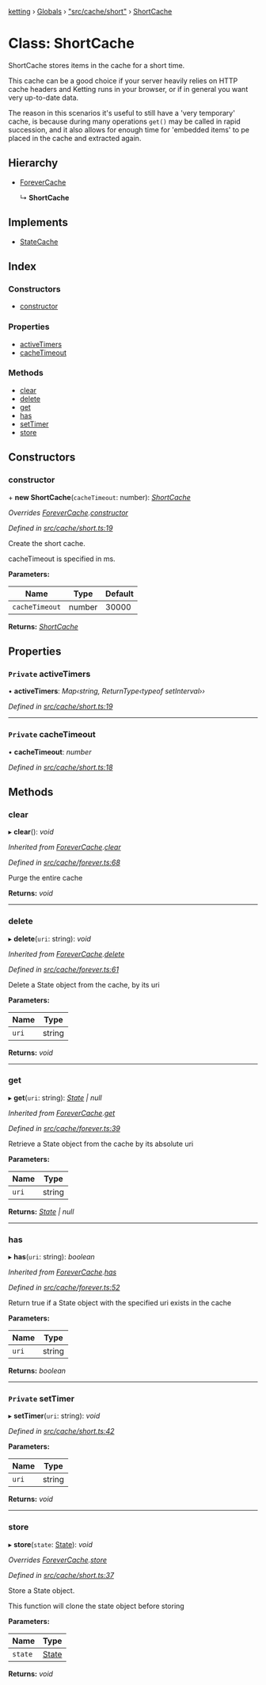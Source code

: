 [ketting](../README.md) › [Globals](../globals.md) › ["src/cache/short"](../modules/_src_cache_short_.md) › [ShortCache](_src_cache_short_.shortcache.md)

# Class: ShortCache

ShortCache stores items in the cache for a short time.

This cache can be a good choice if your server heavily relies
on HTTP cache headers and Ketting runs in your browser, or if in general
you want very up-to-date data.

The reason in this scenarios it's useful to still have a 'very temporary'
cache, is because during many operations `get()` may be called in rapid
succession, and it also allows for enough time for 'embedded items' to
pe placed in the cache and extracted again.

## Hierarchy

* [ForeverCache](_src_cache_forever_.forevercache.md)

  ↳ **ShortCache**

## Implements

* [StateCache](../interfaces/_src_cache_index_.statecache.md)

## Index

### Constructors

* [constructor](_src_cache_short_.shortcache.md#constructor)

### Properties

* [activeTimers](_src_cache_short_.shortcache.md#private-activetimers)
* [cacheTimeout](_src_cache_short_.shortcache.md#private-cachetimeout)

### Methods

* [clear](_src_cache_short_.shortcache.md#clear)
* [delete](_src_cache_short_.shortcache.md#delete)
* [get](_src_cache_short_.shortcache.md#get)
* [has](_src_cache_short_.shortcache.md#has)
* [setTimer](_src_cache_short_.shortcache.md#private-settimer)
* [store](_src_cache_short_.shortcache.md#store)

## Constructors

###  constructor

\+ **new ShortCache**(`cacheTimeout`: number): *[ShortCache](_src_cache_short_.shortcache.md)*

*Overrides [ForeverCache](_src_cache_forever_.forevercache.md).[constructor](_src_cache_forever_.forevercache.md#constructor)*

*Defined in [src/cache/short.ts:19](https://github.com/evert/ketting/blob/f7a0a1b/src/cache/short.ts#L19)*

Create the short cache.

cacheTimeout is specified in ms.

**Parameters:**

Name | Type | Default |
------ | ------ | ------ |
`cacheTimeout` | number | 30000 |

**Returns:** *[ShortCache](_src_cache_short_.shortcache.md)*

## Properties

### `Private` activeTimers

• **activeTimers**: *Map‹string, ReturnType‹typeof setInterval››*

*Defined in [src/cache/short.ts:19](https://github.com/evert/ketting/blob/f7a0a1b/src/cache/short.ts#L19)*

___

### `Private` cacheTimeout

• **cacheTimeout**: *number*

*Defined in [src/cache/short.ts:18](https://github.com/evert/ketting/blob/f7a0a1b/src/cache/short.ts#L18)*

## Methods

###  clear

▸ **clear**(): *void*

*Inherited from [ForeverCache](_src_cache_forever_.forevercache.md).[clear](_src_cache_forever_.forevercache.md#clear)*

*Defined in [src/cache/forever.ts:68](https://github.com/evert/ketting/blob/f7a0a1b/src/cache/forever.ts#L68)*

Purge the entire cache

**Returns:** *void*

___

###  delete

▸ **delete**(`uri`: string): *void*

*Inherited from [ForeverCache](_src_cache_forever_.forevercache.md).[delete](_src_cache_forever_.forevercache.md#delete)*

*Defined in [src/cache/forever.ts:61](https://github.com/evert/ketting/blob/f7a0a1b/src/cache/forever.ts#L61)*

Delete a State object from the cache, by its uri

**Parameters:**

Name | Type |
------ | ------ |
`uri` | string |

**Returns:** *void*

___

###  get

▸ **get**(`uri`: string): *[State](../interfaces/_src_state_interface_.state.md) | null*

*Inherited from [ForeverCache](_src_cache_forever_.forevercache.md).[get](_src_cache_forever_.forevercache.md#get)*

*Defined in [src/cache/forever.ts:39](https://github.com/evert/ketting/blob/f7a0a1b/src/cache/forever.ts#L39)*

Retrieve a State object from the cache by its absolute uri

**Parameters:**

Name | Type |
------ | ------ |
`uri` | string |

**Returns:** *[State](../interfaces/_src_state_interface_.state.md) | null*

___

###  has

▸ **has**(`uri`: string): *boolean*

*Inherited from [ForeverCache](_src_cache_forever_.forevercache.md).[has](_src_cache_forever_.forevercache.md#has)*

*Defined in [src/cache/forever.ts:52](https://github.com/evert/ketting/blob/f7a0a1b/src/cache/forever.ts#L52)*

Return true if a State object with the specified uri exists in the cache

**Parameters:**

Name | Type |
------ | ------ |
`uri` | string |

**Returns:** *boolean*

___

### `Private` setTimer

▸ **setTimer**(`uri`: string): *void*

*Defined in [src/cache/short.ts:42](https://github.com/evert/ketting/blob/f7a0a1b/src/cache/short.ts#L42)*

**Parameters:**

Name | Type |
------ | ------ |
`uri` | string |

**Returns:** *void*

___

###  store

▸ **store**(`state`: [State](../interfaces/_src_state_interface_.state.md)): *void*

*Overrides [ForeverCache](_src_cache_forever_.forevercache.md).[store](_src_cache_forever_.forevercache.md#store)*

*Defined in [src/cache/short.ts:37](https://github.com/evert/ketting/blob/f7a0a1b/src/cache/short.ts#L37)*

Store a State object.

This function will clone the state object before storing

**Parameters:**

Name | Type |
------ | ------ |
`state` | [State](../interfaces/_src_state_interface_.state.md) |

**Returns:** *void*
